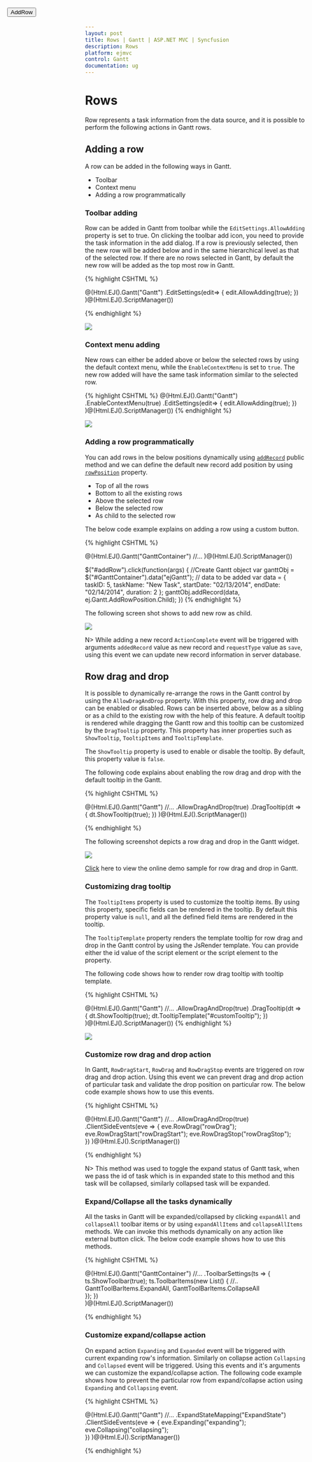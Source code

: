 ```yaml
---
layout: post
title: Rows | Gantt | ASP.NET MVC | Syncfusion
description: Rows
platform: ejmvc
control: Gantt
documentation: ug
---
```

# Rows 

Row represents a task information from the data source, and it is possible to perform the following actions in Gantt rows.

## Adding a row

A row can be added in the following ways in Gantt.

* Toolbar 
* Context menu 
* Adding a row programmatically 

### Toolbar adding


Row can be added in Gantt from toolbar while the `EditSettings.AllowAdding` property is set to true. On clicking the toolbar add icon, you need to provide the task information in the add dialog. If a row is previously selected, then the new row will be added below and in the same hierarchical level as that of the selected row. If there are no rows selected in Gantt, by default the new row will be added as the top most row in Gantt.

{% highlight CSHTML %}

@(Html.EJ().Gantt("Gantt")
.EditSettings(edit=>
	 {
		 edit.AllowAdding(true);
	 })
)@(Html.EJ().ScriptManager())

{% endhighlight %}

![](Rows_images/Rows_img1.png)

### Context menu adding

New rows can either be added above or below the selected rows by using the default context menu, while the `EnableContextMenu` is set to `true`. The new row added will have the same task information similar to the selected row.

{% highlight CSHTML %}
@(Html.EJ().Gantt("Gantt")
.EnableContextMenu(true)
.EditSettings(edit=>
	 {
		 edit.AllowAdding(true);
	 })
)@(Html.EJ().ScriptManager())
{% endhighlight %}


![](Rows_images/Rows_img2.png)

### Adding a row programmatically

You can add rows in the below positions dynamically using [`addRecord`](/api/js/ejgantt#methods:addrecord "addRecord(data, rowPosition)") public method and we can define the default new record add position by using [`rowPosition`](/api/js/ejgantt#members:editsettings-rowposition "editSettings.rowPosition") property.

* Top of all the rows
* Bottom to all the existing rows
* Above the selected row
* Below the selected row
* As child to the selected row

The below code example explains on adding a row using a custom button.

{% highlight CSHTML %}
<button id="addRow" style="top:27px;left:50px;position:absolute">AddRow</button>

@(Html.EJ().Gantt("GanttContainer")
     //...
)@(Html.EJ().ScriptManager())

$("#addRow").click(function(args) {
    //Create Gantt object
    var ganttObj = $("#GanttContainer").data("ejGantt");
    // data to be added
    var data = {
        taskID: 5,
        taskName: "New Task",
        startDate: "02/13/2014",
        endDate: "02/14/2014",
        duration: 2
		};
    ganttObj.addRecord(data, ej.Gantt.AddRowPosition.Child);
})
{% endhighlight %}

The following screen shot shows to add new row as child.

![](Rows_images/Rows_img3.png)

N> While adding a new record `ActionComplete` event will be triggered with arguments `addedRecord` value as new record and `requestType` value as `save`, using this event we can update new record information in server database.

## Row drag and drop

It is possible to dynamically re-arrange the rows in the Gantt control by using the `AllowDragAndDrop` property. With this property, row drag and drop can be enabled or disabled. Rows can be inserted above, below as a sibling or as a child to the existing row with the help of this feature. A default tooltip is rendered while dragging the Gantt row and this tooltip can be customized by the `DragTooltip` property. This property has inner properties such as `ShowTooltip`, `TooltipItems` and `TooltipTemplate`.

The `ShowTooltip` property is used to enable or disable the tooltip. By default, this property value is `false`.

The following code explains about enabling the row drag and drop with the default tooltip in the Gantt.

{% highlight CSHTML %}

@(Html.EJ().Gantt("Gantt")
     //...
	 .AllowDragAndDrop(true)
	 .DragTooltip(dt =>
		 {
			 dt.ShowTooltip(true);
		 })
)@(Html.EJ().ScriptManager())

{% endhighlight %}

The following screenshot depicts a row drag and drop in the Gantt widget.

![](Rows_images/Rows_img4.png)

[Click](http://mvc.syncfusion.com/demos/web/gantt/ganttdraganddrop) here to view the online demo sample for row drag and drop in Gantt.

### Customizing drag tooltip

The `TooltipItems` property is used to customize the tooltip items. By using this property, specific fields can be rendered in the tooltip. By default this property value is `null`, and all the defined field items are rendered in the tooltip.

The `TooltipTemplate` property renders the template tooltip for row drag and drop in the Gantt control by using the JsRender template. You can provide either the id value of the script element or the script element to the property.

The following code shows how to render row drag tooltip with tooltip template.

{% highlight CSHTML %}
<script id="customTooltip" type="text/x-jsrender">
    <tr>
        <td class="border" style='height:30px;'>
            <div>{{"{{"}}:#data['TaskId'] {{}}}}</div>
        </td>
        <td class="border" style='height:30px;'>
            <div>{{"{{"}}:#data['TaskName'] {{}}}}</div>
        </td>
    </tr>
</script>
@(Html.EJ().Gantt("Gantt")
     //...
	 .AllowDragAndDrop(true)
	 .DragTooltip(dt =>
		 {
			 dt.ShowTooltip(true);
			 dt.TooltipTemplate("#customTooltip");
		 })
)@(Html.EJ().ScriptManager())
{% endhighlight %}

![](Rows_images/Rows_img6.png)

### Customize row drag and drop action

In Gantt, `RowDragStart`, `RowDrag` and `RowDragStop` events are triggered on row drag and drop action. Using this event we can prevent drag and drop action of particular task and validate the drop position on particular row. The below code example shows how to use this events.

{% highlight CSHTML %}

@(Html.EJ().Gantt("Gantt")
     //...
	 .AllowDragAndDrop(true)
	 .ClientSideEvents(eve =>
		{
			eve.RowDrag("rowDrag");
			eve.RowDragStart("rowDragStart");
			eve.RowDragStop("rowDragStop");                            
		})
)@(Html.EJ().ScriptManager())

<script type="text/javascript">

function rowDrag(args) {
      if (args.targetRow.taskId == 5 && args.dropPosition == "insertAsChild") // Can't drop task as child on Task Id 5
            args.canDrop = false;
        }
		
function rowDragStart(args) {
       if (args.draggedRow.taskId == 6) // Task Id 6 can't be dragged
            args.cancel = true;
        }
		
function rowDragStop(args) {
         if (args.targetRow.taskId == 6) // Can't drop any task on Task Id 6
            args.cancel = true;
        }
		
{% endhighlight %}


## Alternate row background

In Gantt, it is possible to enable or disable the alternate row background using the `EnableAltRow` property. The following code example shows you to disable the alternate row color in Gantt.

{% highlight CSHTML %}
@(Html.EJ().Gantt("Gantt")
     //...
	 .EnableAltRow(false)
)@(Html.EJ().ScriptManager())

{% endhighlight %}

![](Rows_images/Rows_img7.png)

### Change alternate rows background

The alternate rows background can be changed by setting the background color for the alternate row elements using CSS. The following code example shows you how to change the alternate rows background color in Gantt.

{% highlight CSHTML %}

<head>
    <style>
        .e-treegrid .e-alt-row {
            background-color: Bisque;
        }
    </style>
</head>

@(Html.EJ().Gantt("Gantt")
     //...
	 .EnableAltRow(true)
)@(Html.EJ().ScriptManager())

{% endhighlight %}
![](Rows_images/Rows_img5.png)

## Row height

It is possible to change the height of the row in Gantt by setting row height in pixels to the `RowHeight` property. The following code example explains how to change the row height in Gantt at load time.

{% highlight CSHTML %}

@(Html.EJ().Gantt("Gantt")
     //...
	 .RowHeight(60)
)@(Html.EJ().ScriptManager())

{% endhighlight %}

![](Rows_images/Rows_img8.png)

## Expand/Collapse Row

In Gantt parent tasks are expanded/collapsed by using expand/collapse icons, expand all/collapse all toolbar items and by using public methods. By default all tasks in Gantt was rendered in expanded state but we can change this status in Gantt.

### Collapse all tasks at Gantt load

All tasks available in Gantt was rendered in collapsed state by setting `EnableCollapseAll` property as `true`. The following code example shows how to use this property.

{% highlight CSHTML %}

@(Html.EJ().Gantt("Gantt")
     //...
	.EnableCollapseAll(true)
)@(Html.EJ().ScriptManager())

{% endhighlight %}

The below screenshot shows the output of above code example.

![](Rows_images/Rows_img9.png)

### Define expand/collapse status of tasks at Gantt load

In Gantt, we can render some tasks in collapsed state and some tasks in expanded state, this can done by defining expand status of the task in data source. This value was mapped to Gantt control by using `ExpandStateMapping` property. The following code example shows how to use this property.

{% tabs %}

{% highlight CSHTML %}

@(Html.EJ().Gantt("Gantt")
     //...
	.ExpandStateMapping("ExpandState")
	.Datasource(ViewBag.datasource)	
)@(Html.EJ().ScriptManager())

{% endhighlight %}

{% highlight C# %}

 public class GanttController : Controller
    {
        //
        // GET: /Default/
        public ActionResult Default()
        {
            var DataSource = GanttDefaultData.GetData();
            ViewBag.datasource = DataSource;
            return View();
        }
        public class GanttDefaultData
        {
            public static List<DefaultData> GetData()
            {
                List<DefaultData> list = new List<DefaultData>();
                list.Add(new DefaultData()
                {
                    Id = 1,
                    Name = "Project Schedule",
                    ExpandState = true,
                    Children = (new List<DefaultData>()
                    {
                        new DefaultData()
                        {
                            Id = 2,
                            Name = "Software Specification",
                            ExpandState = false,
                        },
                        //..
                    })
                });
                
                return list;
            }
        }       
    }
{% endhighlight %}

{% endtabs %}

The below screenshot shows the output of above code example.

![](Rows_images/Rows_img10.png)


### Expand/Collapse the task dynamically

Gantt tasks can be expanded/collapsed dynamically by using [`expandCollapseRecord`](/api/js/ejgantt#methods:expandcollapserecord "expandCollapseRecord(taskId)") method. The following code example shows how to use this method.

{% highlight CSHTML %}

@(Html.EJ().Gantt("GanttContainer")
     //...	
)@(Html.EJ().ScriptManager())

<script type="text/javascript">
$("#expandCollapseTask").click(function () {
    var ganttObj = $("#GanttContainer").ejGantt("instance");
        ganttObj.expandCollapseRecord(2);
});
</script>

{% endhighlight %}

N> This method was used to toggle the expand status of Gantt task, when we pass the id of task which is in expanded state to this method and this task will be collapsed, similarly collapsed task will be expanded.

### Expand/Collapse all the tasks dynamically

All the tasks in Gantt will be expanded/collapsed by clicking `expandAll` and `collapseAll` toolbar items or by using `expandAllItems` and `collapseAllItems` methods. We can invoke this methods dynamically on any action like external button click. The below code example shows how to use this methods.

{% highlight CSHTML %}

@(Html.EJ().Gantt("GanttContainer")
     //...
     .ToolbarSettings(ts =>
		 {
			 ts.ShowToolbar(true);
			 ts.ToolbarItems(new List<GanttToolBarItems>()
				{
					 //..
                 GanttToolBarItems.ExpandAll,
                 GanttToolBarItems.CollapseAll	                                                       
				});
		 })	 
)@(Html.EJ().ScriptManager())

<script type="text/javascript">
$("#expandAllTasks").click(function () {
    var ganttObj = $("#GanttContainer").ejGantt("instance");
        ganttObj.expandAllItems();
});

$("#collapseAllTasks").click(function () {
    var ganttObj = $("#GanttContainer").ejGantt("instance");
        ganttObj.collapseAllItems();
});
</script>

{% endhighlight %}

### Customize expand/collapse action

On expand action `Expanding` and `Expanded` event will be triggered with current expanding row's information. Similarly on collapse action `Collapsing` and `Collapsed` event will be triggered. Using this events and it's arguments we can customize the expand/collapse action. The following code example shows how to prevent the particular row from expand/collapse action using `Expanding` and `Collapsing` event.

{% highlight CSHTML %}

@(Html.EJ().Gantt("Gantt")
     //...
	.ExpandStateMapping("ExpandState")
	.ClientSideEvents(eve =>
		{
			eve.Expanding("expanding");
			eve.Collapsing("collapsing");                                                        
		})
)@(Html.EJ().ScriptManager())

<script type="text/javascript">
function expanding(args) {
		if (args.data.taskId == 2) // we can't expand Task Id 2
            args.cancel = true;
        }		
function collapsing(args) {
		 if (args.data.taskId == 1) // we can't collapse Task Id 1
            args.cancel = true;
</script>

{% endhighlight %}